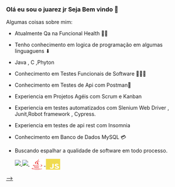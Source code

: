 ### Olá eu sou o juarez jr Seja Bem vindo 👋


Algumas coisas sobre mim:
- Atualmente Qa  na Funcional Health 🧑‍💼
- Tenho conhecimento em logica de programação em algumas linguaguens ⬇
- Java , C ,Phyton
- Conhecimento em Testes Funcionais de Software 🧑🏻‍💻
- Conhecimento em Testes de Api com Postman📱
- Experiencia em Projetos Agéis com Scrum e Kanban
- Experiencia em testes automatizados com Slenium Web Driver , Junit,Robot framework , Cypress.
- Experiencia em testes de api rest com Insomnia
- Conhecimento em Banco de Dados MySQL 💳
- Buscando espalhar a qualidade de software em todo processo.

  <a href="https://github.com/juarezjunior95">
  <img height="180em" src="https://github-readme-stats.vercel.app/api?username=juarezjunior95&show_icons=true&theme=dark&include_all_commits=true&count_private=true"/>
  <img height="180em" src="https://github-readme-stats.vercel.app/api/top-langs/?username=juarezjunior95&layout=compact&langs_count=7&theme=dark"/>
  
   <img align="center" alt="Rafa-Js" height="30" width="40" src="https://raw.githubusercontent.com/devicons/devicon/master/icons/java/java-plain.svg">
   <img align="center" alt="Rafa-Js" height="30" width="40" src="https://raw.githubusercontent.com/devicons/devicon/master/icons/javascript/javascript-plain.svg">
  
-->
